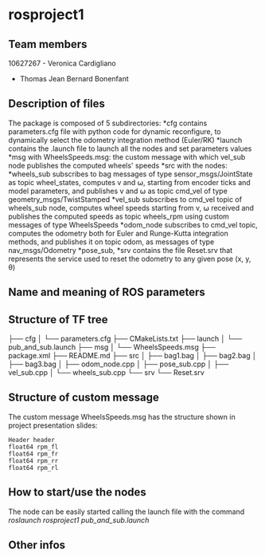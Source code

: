 # rosproject1
## Team members
10627267 - Veronica Cardigliano
- Thomas Jean Bernard Bonenfant
## Description of files
The package is composed of 5 subdirectories: 
*cfg contains parameters.cfg file with python code for dynamic reconfigure, to dynamically select the odometry integration method (Euler/RK)
*launch contains the .launch file to launch all the nodes and set parameters values
*msg with WheelsSpeeds.msg: the custom message with which vel_sub node publishes the computed wheels' speeds
*src with the nodes: 
	*wheels_sub subscribes to bag messages of type sensor_msgs/JointState as topic wheel_states, computes v and ⍵, starting from encoder ticks and model parameters, and publishes v and ⍵ as topic cmd_vel of type geometry_msgs/TwistStamped
	*vel_sub subscribes to cmd_vel topic of wheels_sub node, computes wheel speeds starting from v, ⍵ received and publishes the computed speeds as topic wheels_rpm using custom messages of type WheelsSpeeds 
	*odom_node subscribes to cmd_vel topic, computes the odometry both for Euler and Runge-Kutta integration methods, and publishes it on topic odom, as messages of type nav_msgs/Odometry
	*pose_sub, 
*srv contains the file Reset.srv that represents the service used to reset the odometry to any given pose (x, y, θ)
## Name and meaning of ROS parameters

## Structure of TF tree
├── cfg
│ 	└── parameters.cfg
├── CMakeLists.txt
├── launch
│	└── pub_and_sub.launch
├── msg
│	└── WheelsSpeeds.msg
├── package.xml
├── README.md
├── src
│ 	├── bag1.bag
│	├── bag2.bag
│	├── bag3.bag
│	├── odom_node.cpp
│	├── pose_sub.cpp
│	├── vel_sub.cpp
│	└── wheels_sub.cpp
└── srv
    └── Reset.srv
## Structure of custom message
The custom message WheelsSpeeds.msg has the structure shown in project presentation slides:
```
Header header
float64 rpm_fl
float64 rpm_fr
float64 rpm_rr
float64 rpm_rl
```
## How to start/use the nodes
The node can be easily started calling the launch file with the command _roslaunch rosproject1 pub_and_sub.launch_ 
## Other infos